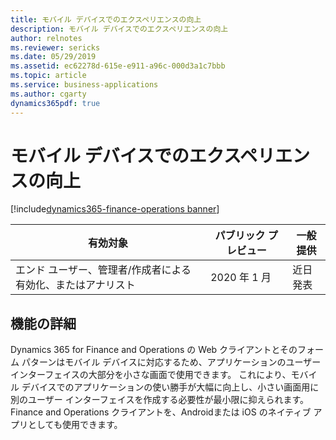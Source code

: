 ```yaml
---
title: モバイル デバイスでのエクスペリエンスの向上
description: モバイル デバイスでのエクスペリエンスの向上
author: relnotes
ms.reviewer: sericks
ms.date: 05/29/2019
ms.assetid: ec62278d-615e-e911-a96c-000d3a1c7bbb
ms.topic: article
ms.service: business-applications
ms.author: cgarty
dynamics365pdf: true
---
```

# モバイル デバイスでのエクスペリエンスの向上
[!include[dynamics365-finance-operations banner](../includes/dynamics365-finance-operations.md)]

| 有効対象    |  パブリック プレビュー | 一般提供 | 
| ---------- | ---------- |---------- |
|エンド ユーザー、管理者/作成者による有効化、またはアナリスト|2020 年 1 月| 近日発表|






## 機能の詳細
<!--feature detail start -->
Dynamics 365 for Finance and Operations の Web クライアントとそのフォーム パターンはモバイル デバイスに対応するため、アプリケーションのユーザー インターフェイスの大部分を小さな画面で使用できます。 これにより、モバイル デバイスでのアプリケーションの使い勝手が大幅に向上し、小さい画面用に別のユーザー インターフェイスを作成する必要性が最小限に抑えられます。 Finance and Operations クライアントを、Androidまたは iOS のネイティブ アプリとしても使用できます。
<!--feature detail end -->










